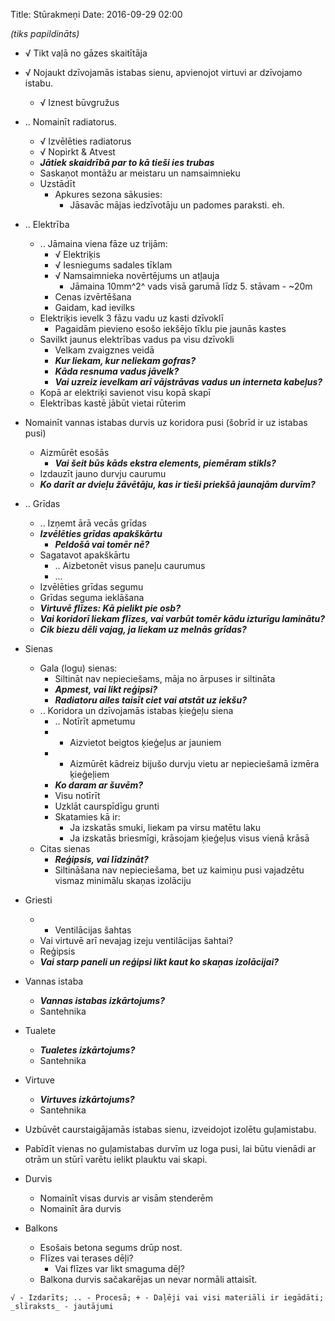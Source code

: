 Title: Stūrakmeņi
Date: 2016-09-29 02:00

*(tiks papildināts)*

* √ Tikt vaļā no gāzes skaitītāja
* √ Nojaukt dzīvojamās istabas sienu, apvienojot virtuvi ar dzīvojamo istabu. 
    * √ Iznest būvgružus
* .. Nomainīt radiatorus.
    * √ Izvēlēties radiatorus
    * √ Nopirkt & Atvest
    * **_Jātiek skaidrībā par to kā tieši ies trubas_**
    * Saskaņot montāžu ar meistaru un namsaimnieku
    * Uzstādīt
        * Apkures sezona sākusies:
            * Jāsavāc mājas iedzīvotāju un padomes paraksti. eh.
* .. Elektrība
    * .. Jāmaina viena fāze uz trijām:
        * √ Elektriķis
        * √ Iesniegums sadales tīklam
        * √ Namsaimnieka novērtējums un atļauja
            * Jāmaina 10mm^2^ vads visā garumā līdz 5. stāvam - ~20m
        * Cenas izvērtēšana
        * Gaidam, kad ievilks
    * Elektriķis ievelk 3 fāzu vadu uz kasti dzīvoklī
        * Pagaidām pievieno esošo iekšējo tīklu pie jaunās kastes
    * Savilkt jaunus elektrības vadus pa visu dzīvokli
        * Velkam zvaigznes veidā
        * **_Kur liekam, kur neliekam gofras?_**
        * **_Kāda resnuma vadus jāvelk?_**
        * **_Vai uzreiz ievelkam arī vājstrāvas vadus un interneta kabeļus?_**
    * Kopā ar elektriķi savienot visu kopā skapī
    * Elektrības kastē jābūt vietai rūterim
* Nomainīt vannas istabas durvis uz koridora pusi (šobrīd ir uz istabas pusi)
    * Aizmūrēt esošās
        * **_Vai šeit būs kāds ekstra elements, piemēram stikls?_**
    * Izdauzīt jauno durvju caurumu
    * **_Ko darīt ar dvieļu žāvētāju, kas ir tieši priekšā jaunajām durvīm?_**
* .. Grīdas
    * .. Izņemt ārā vecās grīdas
    * **_Izvēlēties grīdas apakškārtu_**
        * **_Peldošā vai tomēr nē?_**
    * Sagatavot apakškārtu
        * .. Aizbetonēt visus paneļu caurumus
        * ...
    * Izvēlēties grīdas segumu
    * Grīdas seguma ieklāšana
    * **_Virtuvē flīzes: Kā pielikt pie osb?_**
    * **_Vai koridorī liekam flīzes, vai varbūt tomēr kādu izturīgu laminātu?_**
    * **_Cik biezu dēli vajag, ja liekam uz melnās grīdas?_**
* Sienas
    * Gala (logu) sienas:
        * Siltināt nav nepieciešams, māja no ārpuses ir siltināta
        * **_Apmest, vai likt reģipsi?_**
        * **_Radiatoru ailes taisīt ciet vai atstāt uz iekšu?_**
    * .. Koridora un dzīvojamās istabas ķieģeļu siena
        * .. Notīrīt apmetumu
        * + Aizvietot beigtos ķieģeļus ar jauniem
        * + Aizmūrēt kādreiz bijušo durvju vietu ar nepieciešamā izmēra ķieģeļiem
        * **_Ko daram ar šuvēm?_**
        * Visu notīrīt
        * Uzklāt caurspīdīgu grunti
        * Skatamies kā ir:
            * Ja izskatās smuki, liekam pa virsu matētu laku
            * Ja izskatās briesmīgi, krāsojam ķieģeļus visus vienā krāsā
    * Citas sienas
        * **_Reģipsis, vai līdzināt?_**
        * Siltināšana nav nepieciešama, bet uz kaimiņu pusi vajadzētu vismaz minimālu skaņas izolāciju
* Griesti
    * + Ventilācijas šahtas
    * Vai virtuvē arī nevajag izeju ventilācijas šahtai?
    * Reģipsis
    * **_Vai starp paneli un reģipsi likt kaut ko skaņas izolācijai?_**
* Vannas istaba
    * **_Vannas istabas izkārtojums?_**
    * Santehnika
* Tualete
    * **_Tualetes izkārtojums?_**
    * Santehnika
* Virtuve
    * **_Virtuves izkārtojums?_**
    * Santehnika
* Uzbūvēt caurstaigājamās istabas sienu, izveidojot izolētu guļamistabu.
* Pabīdīt vienas no guļamistabas durvīm uz loga pusi, lai būtu vienādi ar otrām un stūrī varētu ielikt plauktu vai skapi.

* Durvis
    * Nomainīt visas durvis ar visām stenderēm
    * Nomainīt āra durvis

* Balkons
    * Esošais betona segums drūp nost.
    * Flīzes vai terases dēļi?
        * Vai flīzes var likt smaguma dēļ?
    * Balkona durvis sačakarējas un nevar normāli attaisīt.

`√ - Izdarīts; .. - Procesā; + - Daļēji vai visi materiāli ir iegādāti; _slīraksts_ - jautājumi`
